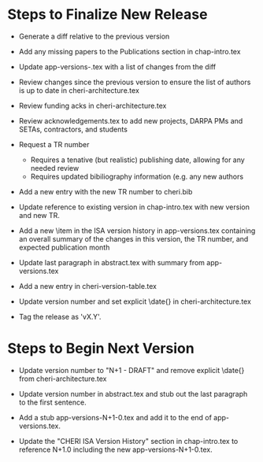 Steps to Finalize New Release
=============================

- Generate a diff relative to the previous version

- Add any missing papers to the Publications section in
  chap-intro.tex

- Update app-versions-<version>.tex with a list of changes from
  the diff

- Review changes since the previous version to ensure the list
  of authors is up to date in cheri-architecture.tex

- Review funding acks in cheri-architecture.tex

- Review acknowledgements.tex to add new projects, DARPA PMs and
  SETAs, contractors, and students

- Request a TR number
  - Requires a tenative (but realistic) publishing date, allowing
    for any needed review
  - Requires updated bibiliography information (e.g. any new
    authors

- Add a new entry with the new TR number to cheri.bib

- Update reference to existing version in chap-intro.tex with new
  version and new TR.

- Add a new \item in the ISA version history in app-versions.tex
  containing an overall summary of the changes in this version,
  the TR number, and expected publication month

- Update last paragraph in abstract.tex with summary from
  app-versions.tex

- Add a new entry in cheri-version-table.tex

- Update version number and set explicit \date{} in
  cheri-architecture.tex

- Tag the release as 'vX.Y'.

Steps to Begin Next Version
===========================

- Update version number to "N+1 - DRAFT" and remove explicit
  \date{} from cheri-architecture.tex

- Update version number in abstract.tex and stub out the
  last paragraph to the first sentence.

- Add a stub app-versions-N+1-0.tex and add it to the end of
  app-versions.tex.

- Update the "CHERI ISA Version History" section in chap-intro.tex
  to reference N+1.0 including the new app-versions-N+1-0.tex.
